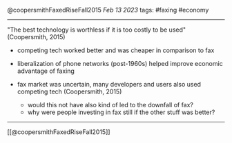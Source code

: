 @coopersmithFaxedRiseFall2015
*Feb 13 2023*
tags: #faxing #economy
___
"The best technology is worthless if it is too costly to be used" (Coopersmith, 2015)

- competing tech worked better and was cheaper in comparison to fax
- liberalization of phone networks (post-1960s) helped improve economic advantage of faxing 

- fax market was uncertain, many developers and users also used competing tech (Coopersmith, 2015)
	- would this not have also kind of led to the downfall of fax?
	- why were people investing in fax still if the other stuff was better?

---
[[@coopersmithFaxedRiseFall2015]]
